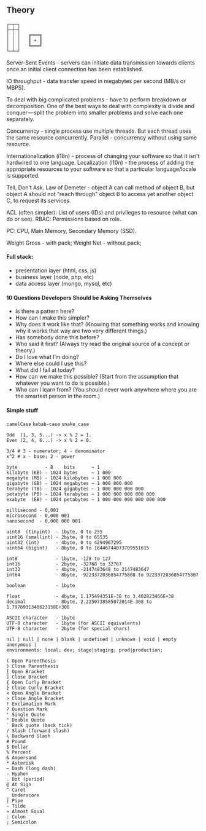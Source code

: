 Theory
-

````
┌─┬─┐
├─┼─┤
│ │ │   ╔═══╗
│ │ │   ║ + ║
│ │ │   ╚═══╝
└─┴─┘
````

Server-Sent Events - servers can initiate data transmission towards clients
once an initial client connection has been established.

IO throughput - data transfer speed in megabytes per second (MB/s or MBPS).

To deal with big complicated problems - have to perform breakdown or decomposition.
One of the best ways to deal with complexity is divide and conquer — split the problem
into smaller problems and solve each one separately.

Concurrency - single process use multiple threads.
But each thread uses the same resource concurrently.
Parallel - concurrency without using same resource.

Internationalization (i18n) - process of changing your software so that it isn't hardwired to one language.
Localization (l10n) - the process of adding the appropriate resources to your software so that a particular language/locale is supported.

Tell, Don’t Ask.
Law of Demeter - object A can call method of object B,
but object A should not "reach through" object B to access yet another object C, to request its services.

ACL (often simpler): List of users (IDs) and privileges to resource (what can do or see).
RBAC: Permissions based on role.

PC: CPU, Main Memory, Secondary Memory (SSD).

Weight Gross - with pack; Weight Net - without pack;

#### Full stack:

* presentation layer (html, css, js)
* business layer (node, php, etc)
* data access layer (mongo, mysql, etc)

#### 10 Questions Developers Should be Asking Themselves

* Is there a pattern here?
* How can I make this simpler?
* Why does it work like that?
  (Knowing that something works and knowing why it works that way are two very  different things.)
* Has somebody done this before?
* Who said it first?
  (Always try read the original source of a concept or theory.)
* Do I love what I’m doing?
* Where else could I use this?
* What did I fail at today?
* How can we make this possible?
  (Start from the assumption that whatever you want to do is possible.)
* Who can I learn from?
  (You should never work anywhere where you are the smartest person in the room.)

#### Simple stuff

`camelCase`
`kebab-case`
`snake_case`

````
Odd  (1, 3, 5...) -> x % 2 = 1.
Even (2, 4, 6...) -> x % 2 = 0.

3/4 # 3 - numerator; 4 - denominator
x^2 # x - base; 2 - power
````

````
byte          - 8    bits      ~ 1
kilobyte (KB) - 1024 bytes     ~ 1 000
megabyte (MB) - 1024 kilobytes ~ 1 000 000
gigabyte (GB) - 1024 megabytes ~ 1 000 000 000
terabyte (TB) - 1024 gigabytes ~ 1 000 000 000 000
petabyte (PB) - 1024 terabytes ~ 1 000 000 000 000 000
exabyte  (EB) - 1024 petabytes ~ 1 000 000 000 000 000 000

millisecond - 0,001
microsecond - 0,000 001
nanosecond  - 0,000 000 001
````

````
uint8  (tinyint)  - 1byte, 0 to 255
uint16 (smallint) - 2byte, 0 to 65535
uint32 (int)      - 4byte, 0 to 4294967295
uint64 (bigint)   - 8byte, 0 to 18446744073709551615

int8              - 1byte, -128 to 127
int16             - 2byte, -32768 to 32767
int32             - 4byte, -2147483648 to 2147483647
int64             - 8byte, -9223372036854775808 to 9223372036854775807

boolean           - 1byte

float             - 4byte, 1.175494351E-38 to 3.402823466E+38
decimal           - 8byte, 2.2250738585072014E-308 to 1.7976931348623158E+308

ASCII character   - 1byte
UTF-8 character   - 1byte (for ASCII equivalents)
UTF-8 character   - 2byte (for special chars)
````

````
nil | null | none | blank | undefined | unknown | void | empty
anonymous |
environments: local; dev; stage|staging; prod|production;
````

````
( Open Parenthesis
) Close Parenthesis
[ Open Bracket
] Close Bracket
{ Open Curly Bracket
} Close Curly Bracket
< Open Angle Bracket
> Close Angle Bracket
! Exclamation Mark
? Question Mark
' Single Quote
" Double Quote
` Back quote (back tick)
/ Slash (forward slash)
\ Backward Slash
# Pound
$ Dollar
% Percent
& Ampersand
* Asterisk
— Dash (long dash)
- Hyphen
. Dot (period)
@ At Sign
^ Caret
_ Underscore
| Pipe
~ Tilde
≈ Almost Equal
: Colon
; Semicolon
````
